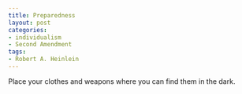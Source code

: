 ```yaml
---
title: Preparedness
layout: post
categories:
- individualism
- Second Amendment
tags:
- Robert A. Heinlein
---
```


Place your clothes and weapons where you can find them in the dark.
